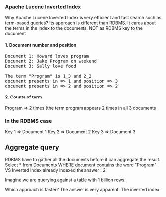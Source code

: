 ### Apache Lucene Inverted Index
Why Apache Lucene Inverted Index is very efficient and fast search such as term-based queries?
Its approach is different than RDBMS.
It cares about the terms in the index to the documents.
NOT as RDBMS key to the document


#### 1. Document number and position
<pre>
Document 1: Howard loves program  
Document 2: Jake Program on weekend  
Document 3: Sally love food 

The term "Program" is 1_3 and 2_2  
document presents in => 1 and position => 3   
document presents in => 2 and position => 2  
</pre>

#### 2. Counts of term
Program => 2 times (the term program appears 2 times in all 3 documents

### In the RDBMS case
Key 1 => Document 1
Key 2 => Document 2
Key 3 => Document 3

## Aggregate query 

RDBMS have to gather all the documents before it can aggregate the result.
Select * from Documents WHERE document contains the word "Program"
VS
Inverted Index already indexed the answer : 2

Imagine we are querying against a table with 1 billion rows.

Which approach is faster? The answer is very apparent. The inverted index.

